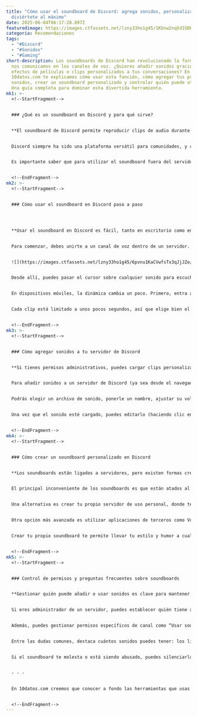 ```yaml
---
title: "Cómo usar el soundboard de Discord: agrega sonidos, personaliza y
  diviértete al máximo"
date: 2025-06-04T06:17:28.897Z
featuredimage: https://images.ctfassets.net/lzny33ho1g45/1Kbnw2nq5dIGDKOhb9Uf63/43b7e393134118c25e749550824547b7/discord_hero.png?w=1520&fm=avif&q=31&fit=thumb&h=760
categoria: Recomendaciones
tags:
  - "#Discord"
  - "#Sonidos"
  - "#Gaming"
short-description: Los soundboards de Discord han revolucionado la forma en que
  nos comunicamos en los canales de voz. ¿Quieres añadir sonidos graciosos,
  efectos de películas o clips personalizados a tus conversaciones? En
  10datos.com te explicamos cómo usar esta función, cómo agregar tus propios
  sonidos, crear un soundboard personalizado y controlar quién puede utilizarlo.
  Una guía completa para dominar esta divertida herramienta.
mk1: >-
  <!--StartFragment-->


  ### ¿Qué es un soundboard en Discord y para qué sirve?


  **El soundboard de Discord permite reproducir clips de audio durante chats de voz para añadir humor, efectos o expresiones.**


  Discord siempre ha sido una plataforma versátil para comunidades, y con la incorporación del soundboard, la experiencia en los canales de voz se vuelve mucho más interactiva. Esta herramienta permite que los usuarios reproduzcan sonidos cortos durante las conversaciones, como un efecto de trombón triste, un meme viral o incluso un audio personalizado.


  Es importante saber que para utilizar el soundboard fuera del servidor donde fue creado, necesitas una suscripción a Discord Nitro (no la versión básica). Además, no se puede utilizar en canales de tipo “Stage”, incluso si tienes permisos de orador. Sin embargo, en la mayoría de canales de voz tradicionales, es una función totalmente accesible y muy divertida.


  <!--EndFragment-->
mk2: >-
  <!--StartFragment-->


  ### Cómo usar el soundboard en Discord paso a paso




  **Usar el soundboard en Discord es fácil, tanto en escritorio como en la app móvil, con ligeras diferencias entre ambas versiones.**


  Para comenzar, debes unirte a un canal de voz dentro de un servidor. En la versión de escritorio, busca el icono que parece un megáfono (aunque oficialmente es confeti) debajo de donde dice “Voz conectada”. Al hacer clic, se desplegará el soundboard del servidor.


  ![](https://images.ctfassets.net/lzny33ho1g45/6pvnu1KaCVwfsTx3qJjJZe/9f2c60ade09a1dfe33a90022cc1a8291/how-to-add-sounds-to-discord-soundboard-image08.png?w=1400&fm=avif)


  Desde allí, puedes pasar el cursor sobre cualquier sonido para escucharlo en privado (con el icono de altavoz) o presionar el botón de reproducción para que todos lo escuchen. Incluso puedes marcar sonidos como favoritos con una estrella.


  En dispositivos móviles, la dinámica cambia un poco. Primero, entra al canal de voz deseado. Luego toca en cualquier parte de la pantalla para que aparezca la barra de herramientas. Arrástrala hacia arriba y selecciona “Soundboard”. Desde ahí, simplemente toca el sonido que quieras reproducir.


  Cada clip está limitado a unos pocos segundos, así que elige bien el momento para lanzarlo y causar el máximo impacto.


  <!--EndFragment-->
mk3: >-
  <!--StartFragment-->


  ### Cómo agregar sonidos a tu servidor de Discord


  **Si tienes permisos administrativos, puedes cargar clips personalizados y gestionar todo el soundboard del servidor.**


  Para añadir sonidos a un servidor de Discord (ya sea desde el navegador o desde la app de escritorio), ve a la configuración del servidor. En el menú lateral, selecciona “Soundboard” dentro del apartado “Expresiones” y haz clic en “Subir sonido”.


  Podrás elegir un archivo de sonido, ponerle un nombre, ajustar su volumen e incluso asociarle un emoji representativo. Los formatos aceptados son archivos MP3 de máximo 512 KB y una duración que no supere los 5.2 segundos. Si se cumplen esas condiciones y aún así no puedes subirlo, reinicia la aplicación e inténtalo de nuevo.


  Una vez que el sonido esté cargado, puedes editarlo (haciendo clic en el ícono de lápiz) o eliminarlo (con la X). Esta funcionalidad es ideal para crear soundboards únicos con clips virales, frases personalizadas o efectos dramáticos.


  <!--EndFragment-->
mk4: >-
  <!--StartFragment-->


  ### Cómo crear un soundboard personalizado en Discord


  **Los soundboards están ligados a servidores, pero existen formas creativas de tener uno completamente tuyo.**


  El principal inconveniente de los soundboards es que están atados al servidor donde fueron creados. Es decir, si quieres tener uno personalizado para usarlo en todos tus servidores, necesitas una suscripción Nitro.


  Una alternativa es crear tu propio servidor de uso personal, donde tengas total libertad para subir todos los sonidos que desees. Luego, si tienes Nitro, puedes usar esos sonidos también en otros servidores.


  Otra opción más avanzada es utilizar aplicaciones de terceros como Voicemod. Esta app permite crear un soundboard más amplio que puedes dirigir directamente a tu salida de audio, funcionando en paralelo con Discord. Aunque tiene una versión gratuita, la mayoría de funciones están disponibles en su plan pago.


  Crear tu propio soundboard te permite llevar tu estilo y humor a cualquier conversación, sin depender de los sonidos disponibles por defecto en cada servidor.


  <!--EndFragment-->
mk5: >-
  <!--StartFragment-->


  ### Control de permisos y preguntas frecuentes sobre soundboards


  **Gestionar quién puede añadir o usar sonidos es clave para mantener el orden en servidores grandes.**


  Si eres administrador de un servidor, puedes establecer quién tiene acceso al soundboard. Desde la configuración del servidor, entra en la pestaña “Roles”, crea o edita un rol y ve a “Permisos”. Allí, activa o desactiva las opciones “Crear expresiones” o “Gestionar expresiones”, lo cual controla la capacidad de añadir o editar sonidos.


  Además, puedes gestionar permisos específicos de canal como “Usar soundboard” o “Usar sonidos externos”, ideales para evitar spam o mantener el ambiente bajo control.


  Entre las dudas comunes, destaca cuántos sonidos puedes tener: los límites dependen del nivel de mejoras del servidor. Sin boosts, hay 8 espacios disponibles. En niveles más altos (hasta nivel 3), puedes llegar a tener 48 sonidos distintos.


  Si el soundboard te molesta o está siendo abusado, puedes silenciarlo desde tu configuración personal en “Voz y video” > “Soundboard” y ajustar el volumen o desactivarlo completamente.


  - - -


  En 10datos.com creemos que conocer a fondo las herramientas que usas a diario hace toda la diferencia. Los soundboards de Discord no solo son divertidos, sino que también permiten expresarte de formas únicas y creativas. Ahora que sabes cómo usarlos, configurarlos y personalizarlos, aprovecha al máximo cada conversación con tu propio toque sonoro.


  <!--EndFragment-->
---
```

